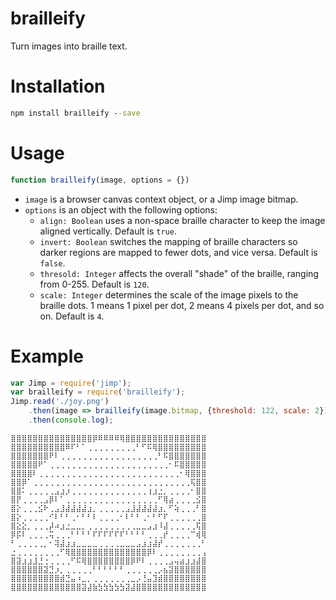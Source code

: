 # brailleify
Turn images into braille text.

# Installation
```bat
npm install brailleify --save
```

# Usage
```js
function brailleify(image, options = {})
```
* `image` is a browser canvas context object, or a Jimp image bitmap.
* `options` is an object with the following options:
  * `align: Boolean` uses a non-space braille character to keep the image aligned vertically. Default is `true`.
  * `invert: Boolean` switches the mapping of braille characters so darker regions are mapped to fewer dots, and vice versa. Default is `false`.
  * `thresold: Integer` affects the overall "shade" of the braille, ranging from 0-255. Default is `120`.
  * `scale: Integer` determines the scale of the image pixels to the braille dots. 1 means 1 pixel per dot, 2 means 4 pixels per dot, and so on. Default is `4`.

# Example
```js
var Jimp = require('jimp');
var brailleify = require('brailleify');
Jimp.read('./joy.png')
	.then(image => brailleify(image.bitmap, {threshold: 122, scale: 2}))
	.then(console.log);
```

```
⣿⣿⣿⣿⣿⣿⣿⣿⣿⣿⣿⣿⣿⣿⣿⡿⠿⠿⠿⠿⢿⣿⣿⣿⣿⣿⣿⣿⣿⣿⣿⣿⣿⣿⣿⣿
⣿⣿⣿⣿⣿⣿⣿⣿⣿⣿⠿⠏⠃⠁⢀⢀⢀⢀⢀⢀⢀⢀⢀⠃⠋⠯⢿⣿⣿⣿⣿⣿⣿⣿⣿⣿
⣿⣿⣿⣿⣿⣿⣿⠟⠇⢀⢀⢀⢀⢀⢀⢀⢀⢀⢀⢀⢀⢀⢀⢀⢀⢀⢀⠃⠯⣿⣿⣿⣿⣿⣿⣿
⣿⣿⣿⣿⣿⠟⠁⢀⢀⢀⢀⢀⢀⢀⢀⢀⢀⢀⢀⢀⢀⢀⢀⢀⢀⢀⢀⢀⢀⠂⠯⣿⣿⣿⣿⣿
⣿⣿⣿⣿⠇⢀⢀⢀⢀⢀⢀⢀⢀⢀⢀⢀⢀⢀⢀⢀⢀⢀⢀⢀⢀⢀⢀⢀⢀⢀⢀⠂⢿⣿⣿⣿
⣿⣿⡿⠁⢀⢀⢀⢀⢀⢀⢀⢀⢀⢀⢀⢀⢀⢀⢀⢀⢀⢀⢀⢀⢀⢀⢀⢀⢀⢀⢀⢀⢀⢯⣿⣿
⣿⣿⠅⢀⢀⢀⢀⢀⣠⣰⡰⢀⢀⢀⢀⢀⢀⢀⢀⢀⢀⢀⢀⢀⢀⢰⣰⣐⡀⢀⢀⢀⢀⠂⣿⣿
⣿⡟⢀⢀⢀⢀⣠⡿⠇⠁⢀⢀⢀⢀⢀⢀⢀⢀⢀⢀⢀⢀⢀⢀⢀⢀⢀⠋⢿⣴⢀⢀⢀⢀⣪⣿
⣿⡕⢀⢀⢀⣪⠗⢀⣠⣸⣼⣼⣼⣼⣰⡀⢀⢀⢀⢀⢀⣠⣸⣼⣼⣼⣼⣰⡀⠋⢵⢀⢀⢀⠃⣿
⣿⡕⢀⢀⢀⢀⢀⠊⠇⠃⠃⢀⠂⠃⠃⠇⢀⢀⢀⢀⠂⠇⠃⠃⢀⠂⠃⠋⠏⢀⢀⢀⢀⢀⢀⣿
⣿⣕⣕⡀⢀⢀⢀⡼⠴⣰⣐⣀⣀⡀⢀⢀⢀⢀⢀⢀⢀⢀⢀⣀⣀⣠⣰⠸⣼⢀⢀⢀⢀⢀⢯⣿
⡿⡯⠇⢀⢀⢀⢀⢭⢀⢀⢀⠃⠃⠃⠃⠏⠏⠏⠏⠏⠏⠃⠃⠃⠃⢀⢀⢀⡞⢀⢀⢀⢀⠉⢾⢿
⠃⢀⢀⢀⢀⢀⡀⠂⢽⣼⣰⣰⣀⣀⣀⣀⢀⢀⢀⢀⣀⣀⣀⣠⣰⣰⣼⡞⢀⢀⢀⢀⢀⢀⢀⠃
⣐⢀⢀⢀⢀⢀⢀⢀⢀⠋⢿⣿⣿⣿⣿⣿⣿⣿⣿⣿⣿⣿⣿⣿⣿⡿⠇⢀⢀⢀⢀⢀⢀⢀⢀⢠
⣿⣽⣰⣰⣸⣘⢐⢀⢀⢀⢀⠋⠯⢿⣿⣿⣿⣿⣿⣿⣿⣿⡿⠟⠇⢀⢀⢀⢀⣠⢤⣴⣰⣰⣼⣿
⣿⣿⣿⣿⣿⣿⣽⣙⡰⡀⢀⢀⢀⢀⢀⠃⠃⠃⠃⠃⠃⢀⢀⢀⢀⢀⢀⡠⣦⣽⣿⣿⣿⣿⣿⣿
⣿⣿⣿⣿⣿⣿⣿⣿⣿⣾⣙⣤⠰⣀⡀⢀⢀⢀⢀⢀⢀⢀⣀⡠⢘⣤⣹⣾⣿⣿⣿⣿⣿⣿⣿⣿
⣿⣿⣿⣿⣿⣿⣿⣿⣿⣿⣿⣿⣿⣽⣼⣷⣳⣳⣳⣳⣳⣽⣼⣿⣿⣿⣿⣿⣿⣿⣿⣿⣿⣿⣿⣿
```